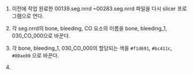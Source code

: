 1. 이전에 작업 완료한 00139.seg.nrrd ~00283.seg.nrrd 파일을 다시 slicer 프로그램으로 연다.

2. 각 seg.nrrd의 bone, bleeding, CO 요소의 이름을 bone, bleeding_1, 030_CO_000으로 바꾼다.

3. 각 bone, bleeding_1, 030_CO_000의 할당되는 색을 `#f1d691`, `#bc411c`, `#80ae80` 으로 바꾼다.

4. 
